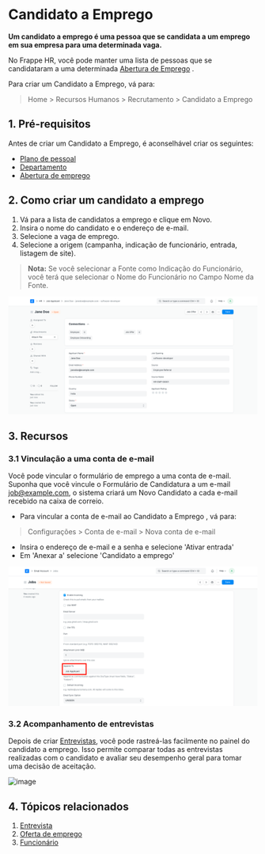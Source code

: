 # Candidato a Emprego



**Um candidato a emprego é uma pessoa que se candidata a um emprego em sua empresa para uma determinada vaga.**

No Frappe HR, você pode manter uma lista de pessoas que se candidataram a uma determinada [Abertura de Emprego](/docs/pt/human-resources/job-opening) .

Para criar um Candidato a Emprego, vá para:

> Home > Recursos Humanos > Recrutamento > Candidato a Emprego

## 1. Pré-requisitos

Antes de criar um Candidato a Emprego, é aconselhável criar os seguintes:

* [Plano de pessoal](/docs/pt/human-resources/staffing-plan)
* [Departamento](/docs/pt/human-resources/department)
* [Abertura de emprego](/docs/pt/human-resources/job-opening)

## 2. Como criar um candidato a emprego

1. Vá para a lista de candidatos a emprego e clique em Novo.
2. Insira o nome do candidato e o endereço de e-mail.
3. Selecione a vaga de emprego.
4. Selecione a origem (campanha, indicação de funcionário, entrada, listagem de site).

> **Nota:** Se você selecionar a Fonte como Indicação do Funcionário, você terá que selecionar o Nome do Funcionário no Campo Nome da Fonte.

![Candidato a Emprego](/files/job-applicant.png)

## 3. Recursos

### 3.1 Vinculação a uma conta de e-mail

Você pode vincular o formulário de emprego a uma conta de e-mail. Suponha que você vincule o Formulário de Candidatura a um e-mail job@example.com, o sistema criará um Novo Candidato a cada e-mail recebido na caixa de correio.

* Para vincular a conta de e-mail ao Candidato a Emprego , vá para:

> Configurações > Conta de e-mail > Nova conta de e-mail

* Insira o endereço de e-mail e a senha e selecione 'Ativar entrada'
* Em 'Anexar a' selecione 'Candidato a emprego'

![E-mail Conta](/files/email-account.png)

### **3.2 Acompanhamento de entrevistas**

Depois de criar [Entrevistas](https://frappehr.com/docs/v14/en/interview), você pode rastreá-las facilmente no painel do candidato a emprego. Isso permite comparar todas as entrevistas realizadas com o candidato e avaliar seu desempenho geral para tomar uma decisão de aceitação.

![image](https://user-images.githubusercontent.com/24353136/135509483-97c4f78b-66a4-4a7a-b86f-37f20cf86956.png)

## 4. Tópicos relacionados

1. [Entrevista](https://frappehr.com/docs/v14/en/interview)
2. [Oferta de emprego](/docs/pt/human-resources/job-offer)
3. [Funcionário](/docs/pt/human-resources/employee)


